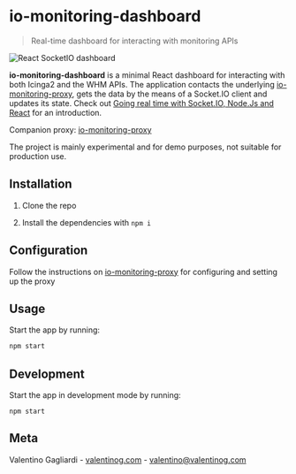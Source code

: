 # io-monitoring-dashboard
> Real-time dashboard for interacting with monitoring APIs

![React SocketIO dashboard](https://www.valentinog.com/blog/wp-content/uploads/2017/07/react-socket-io-dashboard.png)

**io-monitoring-dashboard** is a minimal React dashboard for interacting with both Icinga2 and the WHM APIs. The application contacts the underlying [io-monitoring-proxy](https://github.com/valentinogagliardi/io-monitoring-proxy), gets the data by the means of a Socket.IO client and updates its state. Check out [Going real time with Socket.IO, Node.Js and React](https://www.valentinog.com/blog/socket-io-node-js-react/) for an introduction.

Companion proxy: [io-monitoring-proxy](https://github.com/valentinogagliardi/io-monitoring-proxy)

The project is mainly experimental and for demo purposes, not suitable for production use.

## Installation

1. Clone the repo

2. Install the dependencies with `npm i`

## Configuration

Follow the instructions on [io-monitoring-proxy](https://github.com/valentinogagliardi/io-monitoring-proxy) for configuring and setting up the proxy

## Usage

Start the app by running:

```bash
npm start
```

## Development

Start the app in development mode by running:

```
npm start
```

## Meta

Valentino Gagliardi - [valentinog.com](https://www.valentinog.com) - valentino@valentinog.com
